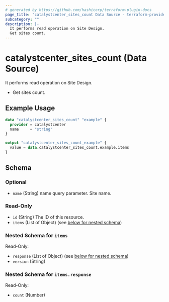 ```yaml
---
# generated by https://github.com/hashicorp/terraform-plugin-docs
page_title: "catalystcenter_sites_count Data Source - terraform-provider-catalystcenter"
subcategory: ""
description: |-
  It performs read operation on Site Design.
  Get sites count.
---
```


# catalystcenter_sites_count (Data Source)

It performs read operation on Site Design.

- Get sites count.

## Example Usage

```terraform
data "catalystcenter_sites_count" "example" {
  provider = catalystcenter
  name     = "string"
}

output "catalystcenter_sites_count_example" {
  value = data.catalystcenter_sites_count.example.items
}
```

<!-- schema generated by tfplugindocs -->
## Schema

### Optional

- `name` (String) name query parameter. Site name.

### Read-Only

- `id` (String) The ID of this resource.
- `items` (List of Object) (see [below for nested schema](#nestedatt--items))

<a id="nestedatt--items"></a>
### Nested Schema for `items`

Read-Only:

- `response` (List of Object) (see [below for nested schema](#nestedobjatt--items--response))
- `version` (String)

<a id="nestedobjatt--items--response"></a>
### Nested Schema for `items.response`

Read-Only:

- `count` (Number)
